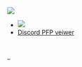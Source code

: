 <!DOCTYPE html>
<html lang="en">

<head>
  <meta charset="UTF-8">
  <link href="https://fonts.googleapis.com/css2?family=Quicksand:wght@400;500;600;700&display=swap" rel="stylesheet">
  <link rel="stylesheet" href="styles.css">
</head>

<body>

  <nav class="navbar">
    <img src="assets/image.png" class="home rounded scale-110 scale-90 cursor-pointer home-button" >
    <div class="nav-container">
      <ul class="nav-links">
        <li class="scale-110 scale-90"><a href="https://discordapp.com/users/959674296693846046"><img src="assets/discord.png" class="nav-link-content"></a></li>
        <li class="scale-110 scale-90"><a href="DiscPFP.html"><span>Discord PFP veiwer</span></a></li>
      </ul>
    </div>
  </nav>

  <div class="Main-Text">
    <h1 class="Glitchtest.dev" id="Glitchtest.dev"></h1>
    <span class="flashing-underscore">_</span>
  </div>

  <script src="script.js"></script>
</body>

</html>
